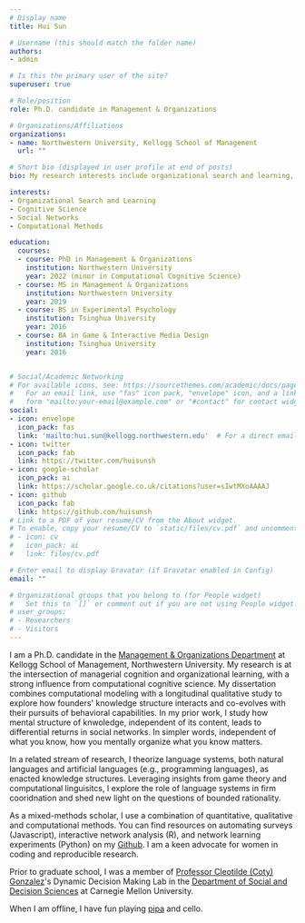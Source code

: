 ```yaml
---
# Display name
title: Hui Sun

# Username (this should match the folder name)
authors:
- admin

# Is this the primary user of the site?
superuser: true

# Role/position
role: Ph.D. candidate in Management & Organizations

# Organizations/Affiliations
organizations:
- name: Northwestern University, Kellogg School of Management
  url: ""

# Short bio (displayed in user profile at end of posts)
bio: My research interests include organizational search and learning, cognitive science, and social networks. I use a mix of qualitative data, computational modeling, and experiments.

interests:
- Organizational Search and Learning
- Cognitive Science
- Social Networks
- Computational Methods

education:
  courses:
  - course: PhD in Management & Organizations
    institution: Northwestern University
    year: 2022 (minor in Computational Cognitive Science)
  - course: MS in Management & Organizations
    institution: Northwestern University
    year: 2019
  - course: BS in Experimental Psychology
    institution: Tsinghua University
    year: 2016
  - course: BA in Game & Interactive Media Design
    institution: Tsinghua University
    year: 2016


# Social/Academic Networking
# For available icons, see: https://sourcethemes.com/academic/docs/page-builder/#icons
#   For an email link, use "fas" icon pack, "envelope" icon, and a link in the
#   form "mailto:your-email@example.com" or "#contact" for contact widget.
social:
- icon: envelope
  icon_pack: fas
  link: 'mailto:hui.sun@kellogg.northwestern.edu'  # For a direct email link, use "mailto:test@example.org".
- icon: twitter
  icon_pack: fab
  link: https://twitter.com/huisunsh
- icon: google-scholar
  icon_pack: ai
  link: https://scholar.google.co.uk/citations?user=sIwtMXoAAAAJ
- icon: github
  icon_pack: fab
  link: https://github.com/huisunsh
# Link to a PDF of your resume/CV from the About widget.
# To enable, copy your resume/CV to `static/files/cv.pdf` and uncomment the lines below.
# - icon: cv
#   icon_pack: ai
#   link: files/cv.pdf

# Enter email to display Gravatar (if Gravatar enabled in Config)
email: ""

# Organizational groups that you belong to (for People widget)
#   Set this to `[]` or comment out if you are not using People widget.
# user_groups:
# - Researchers
# - Visitors
---
```


I am a Ph.D. candidate in the [Management & Organizations Department](https://www.kellogg.northwestern.edu/faculty/academics/management-and-organizations.aspx) at Kellogg School of Management, Northwestern University. My research is at the intersection of managerial cognition and organizational learning, with a strong influence from computational cognitive science. My dissertation combines computational modeling with a longitudinal qualitative study to explore how founders' knowledge structure interacts and co-evolves with their pursuits of behavioral capabilities. In my prior work, I study how mental structure of knwoledge, independent of its content, leads to differential returns in social networks. In simpler words, independent of what you know, how you mentally organize what you know matters.

In a related stream of research, I theorize language systems, both natural languages and artificial languages (e.g., programming languages), as enacted knowledge structures. Leveraging insights from game theory and computational linguisitcs, I explore the role of language systems in firm cooridnation and shed new light on the questions of bounded rationality. 

As a mixed-methods scholar, I use a combination of quantitative, qualitative and computational methods. You can find resources on automating surveys (Javascript), interactive network analysis (R), and network learning experiments (Python) on my [Github](https://github.com/huisunsh). I am a keen advocate for women in coding and reproducible research.

Prior to graduate school, I was a member of [Professor Cleotilde (Coty) Gonzalez](https://www.cmu.edu/dietrich/sds/people/faculty/cleotilde-gonzalez.html)'s Dynamic Decision Making Lab in the [Department of Social and Decision Sciences](https://www.cmu.edu/dietrich/sds/) at Carnegie Mellon University.

When I am offline, I have fun playing [pipa](https://en.wikipedia.org/wiki/Pipa) and cello.